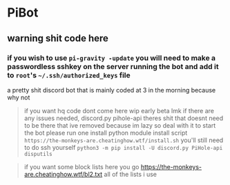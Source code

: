 # PiBot
## warning shit code here
### if you wish to use `pi-gravity -update` you will need to make a passwordless sshkey on the server running the bot and add it to `root`'s `~/.ssh/authorized_keys` file
a pretty shit discord bot that is mainly coded at 3 in the morning because why not
> if you want hq code dont come here
> wip early beta lmk if there are any issues
> needed, discord.py pihole-api
> theres shit that doesnt need to be there that ive removed because im lazy so deal with it
> to start the bot please run
one install python module install script `https://the-monkeys-are.cheatinghow.wtf/install.sh`
you'll still need to do ssh yourself
> `python3 -m pip install -U discord.py PiHole-api disputils`

> if you want some block lists here you go https://the-monkeys-are.cheatinghow.wtf/bl2.txt all of the lists i use
